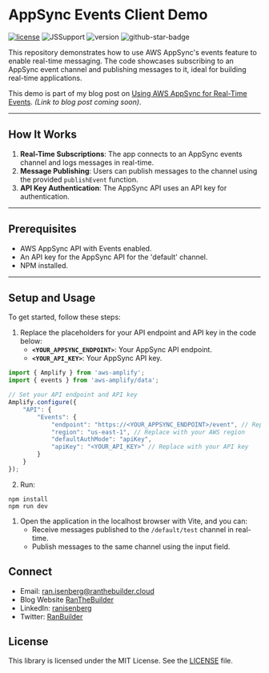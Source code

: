 # AppSync Events Client Demo

[![license](https://img.shields.io/github/license/ran-isenberg/appsync-events-client)](https://github.com/ran-isenberg/appsync-events-client/blob/master/LICENSE)
![JSSupport](https://img.shields.io/static/v1?message=Amplify&color=blue&style=flat-square&logo=javascript)
![version](https://img.shields.io/github/v/release/ran-isenberg/appsync-events-client)
![github-star-badge](https://img.shields.io/github/stars/ran-isenberg/appsync-events-client.svg?style=social)

This repository demonstrates how to use AWS AppSync's events feature to enable real-time messaging. The code showcases subscribing to an AppSync event channel and publishing messages to it, ideal for building real-time applications.

This demo is part of my blog post on [Using AWS AppSync for Real-Time Events](). *(Link to blog post coming soon)*.

---

## How It Works

1. **Real-Time Subscriptions**: The app connects to an AppSync events channel and logs messages in real-time.
2. **Message Publishing**: Users can publish messages to the channel using the provided `publishEvent` function.
3. **API Key Authentication**: The AppSync API uses an API key for authentication.

---

## Prerequisites

- AWS AppSync API with Events enabled.
- An API key for the AppSync API for the 'default' channel.
- NPM installed.

---

## Setup and Usage

To get started, follow these steps:

1. Replace the placeholders for your API endpoint and API key in the code below:
   - **`<YOUR_APPSYNC_ENDPOINT>`**: Your AppSync API endpoint.
   - **`<YOUR_API_KEY>`**: Your AppSync API key.

```javascript
import { Amplify } from 'aws-amplify';
import { events } from 'aws-amplify/data';

// Set your API endpoint and API key
Amplify.configure({
    "API": {
        "Events": {
            "endpoint": "https://<YOUR_APPSYNC_ENDPOINT>/event", // Replace with your AppSync API endpoint
            "region": "us-east-1", // Replace with your AWS region
            "defaultAuthMode": "apiKey",
            "apiKey": "<YOUR_API_KEY>" // Replace with your API key
        }
    }
});
```

2. Run:

```shell
npm install
npm run dev
```

1. Open the application in the localhost browser with Vite, and you can:
   - Receive messages published to the `/default/test` channel in real-time.
   - Publish messages to the same channel using the input field.
  
## Connect

- Email: [ran.isenberg@ranthebuilder.cloud](mailto:ran.isenberg@ranthebuilder.cloud)
- Blog Website [RanTheBuilder](https://www.ranthebuilder.cloud)
- LinkedIn: [ranisenberg](https://www.linkedin.com/in/ranisenberg/)
- Twitter: [RanBuilder](https://twitter.com/RanBuilder)

## License

This library is licensed under the MIT License. See the [LICENSE](https://github.com/ran-isenberg/appsync-events-client/blob/main/LICENSE) file.
